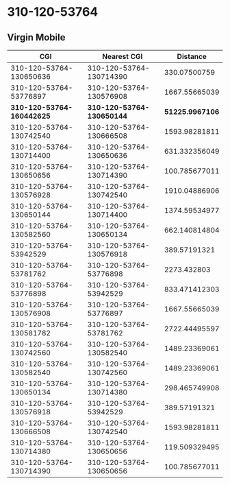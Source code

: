 # 310-120-53764
## Virgin Mobile


| CGI | Nearest CGI | Distance |
|-----|-------------|----------|
| 310-120-53764-130650636 | 310-120-53764-130714390 | 330.07500759 |
| 310-120-53764-53776897 | 310-120-53764-130576908 | 1667.55665039 |
| **310-120-53764-160442625** | **310-120-53764-130650144** | **51225.9967106** |
| 310-120-53764-130742540 | 310-120-53764-130666508 | 1593.98281811 |
| 310-120-53764-130714400 | 310-120-53764-130650636 | 631.332356049 |
| 310-120-53764-130650656 | 310-120-53764-130714390 | 100.785677011 |
| 310-120-53764-130576928 | 310-120-53764-130742540 | 1910.04886906 |
| 310-120-53764-130650144 | 310-120-53764-130714400 | 1374.59534977 |
| 310-120-53764-130582560 | 310-120-53764-130650134 | 662.140814804 |
| 310-120-53764-53942529 | 310-120-53764-130576918 | 389.57191321 |
| 310-120-53764-53781762 | 310-120-53764-53776898 | 2273.432803 |
| 310-120-53764-53776898 | 310-120-53764-53942529 | 833.471412303 |
| 310-120-53764-130576908 | 310-120-53764-53776897 | 1667.55665039 |
| 310-120-53764-130581782 | 310-120-53764-53781762 | 2722.44495597 |
| 310-120-53764-130742560 | 310-120-53764-130582540 | 1489.23369061 |
| 310-120-53764-130582540 | 310-120-53764-130742560 | 1489.23369061 |
| 310-120-53764-130650134 | 310-120-53764-130714380 | 298.465749908 |
| 310-120-53764-130576918 | 310-120-53764-53942529 | 389.57191321 |
| 310-120-53764-130666508 | 310-120-53764-130742540 | 1593.98281811 |
| 310-120-53764-130714380 | 310-120-53764-130650656 | 119.509329495 |
| 310-120-53764-130714390 | 310-120-53764-130650656 | 100.785677011 |
